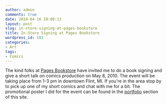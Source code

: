 ```yaml
---
author: admin
comments: true
date: 2010-04-16 18:09:13
layout: post
slug: in-store-signing-at-pages-bookstore
title: In-Store Signing at Pages Bookstore
wordpress_id: 181
categories:
- Art
tags:
- Comics
---
```


The kind folks at [Pages Bookstore](http://maps.google.com/maps/place?cid=9976738330174778878&q=pages+bookstore&hl=en&cd=1&ei=TsLIS4qpOof2M7G64IEK&sll=37.0625,-95.677068&sspn=57.379893,85.869141&ie=UTF8&ll=60.630102,-138.691406&spn=0,0&z=4&iwloc=A) have invited me to do a book signing and give a short talk on comics production on May 8, 2010. The event will be taking place from 1-3 pm in downtown Flint, MI. If you're in the area stop by to pick up one of my short comics and chat with me for a bit. The promotional poster I did for the event can be found in the [portfolio](http://everythingisgray.com/portfolio/) section of this site.
